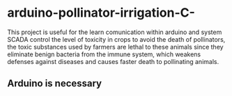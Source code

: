 # arduino-pollinator-irrigation-C-
This project is useful for the learn comunication within arduino and system SCADA
control the level of toxicity in crops to avoid the death of pollinators, the toxic substances used by farmers are lethal to these animals since they eliminate benign bacteria from the immune system, which weakens defenses against diseases and causes faster death to pollinating animals.

##  Arduino is necessary
